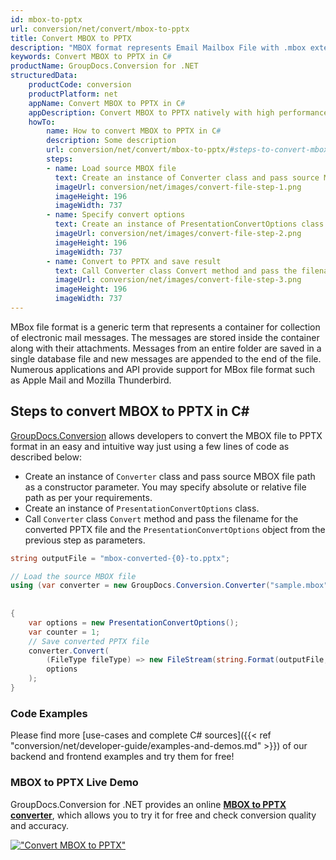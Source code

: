 ```yaml
---
id: mbox-to-pptx
url: conversion/net/convert/mbox-to-pptx
title: Convert MBOX to PPTX
description: "MBOX format represents Email Mailbox File with .mbox extension. Learn how to convert MBOX to PPTX file programmatically in C# language using GroupDocs.Conversion for .NET library."
keywords: Convert MBOX to PPTX in C#
productName: GroupDocs.Conversion for .NET
structuredData:
    productCode: conversion
    productPlatform: net
    appName: Convert MBOX to PPTX in C#
    appDescription: Convert MBOX to PPTX natively with high performance using C# language and server side GroupDocs.Conversion for .NET APIs, without the use of any software like Microsoft or Open Office.
    howTo:
        name: How to convert MBOX to PPTX in C# 
        description: Some description
        url: conversion/net/convert/mbox-to-pptx/#steps-to-convert-mbox-to-pptx-in-c
        steps:
        - name: Load source MBOX file 
          text: Create an instance of Converter class and pass source MBOX file path as a constructor parameter. You may specify absolute or relative file path as per your requirements. 
          imageUrl: conversion/net/images/convert-file-step-1.png
          imageHeight: 196
          imageWidth: 737
        - name: Specify convert options 
          text: Create an instance of PresentationConvertOptions class.
          imageUrl: conversion/net/images/convert-file-step-2.png
          imageHeight: 196
          imageWidth: 737
        - name: Convert to PPTX and save result 
          text: Call Converter class Convert method and pass the filename for the converted HTML file and the PresentationConvertOptions object from the previous step as parameters.
          imageUrl: conversion/net/images/convert-file-step-3.png
          imageHeight: 196
          imageWidth: 737
---
```


MBox file format is a generic term that represents a container for collection of electronic mail messages. The messages are stored inside the container along with their attachments. Messages from an entire folder are saved in a single database file and new messages are appended to the end of the file. Numerous applications and API provide support for MBox file format such as Apple Mail and Mozilla Thunderbird.

## Steps to convert MBOX to PPTX in C#

[GroupDocs.Conversion](https://products.groupdocs.com/conversion/net) allows developers to convert the MBOX file to PPTX format in an easy and intuitive way just using a few lines of code as described below:

* Create an instance of `Converter` class and pass source MBOX file path as a constructor parameter. You may specify absolute or relative file path as per your requirements. 
* Create an instance of `PresentationConvertOptions` class.
* Call `Converter` class `Convert` method and pass the filename for the converted PPTX file and the `PresentationConvertOptions` object from the previous step as parameters.

```csharp
string outputFile = "mbox-converted-{0}-to.pptx";

// Load the source MBOX file
using (var converter = new GroupDocs.Conversion.Converter("sample.mbox", fileType => fileType == EmailFileType.Mbox
                                                                                                            ? new MboxLoadOptions()
                                                                                                            : null))
{
    var options = new PresentationConvertOptions();
	var counter = 1;
    // Save converted PPTX file
    converter.Convert(
		(FileType fileType) => new FileStream(string.Format(outputFile, counter++), FileMode.Create),
        options
    );            
}
```

### Code Examples

Please find more [use-cases and complete C# sources]({{< ref "conversion/net/developer-guide/examples-and-demos.md" >}}) of our backend and frontend examples and try them for free!

### MBOX to PPTX Live Demo

GroupDocs.Conversion for .NET provides an online [**MBOX to PPTX converter**](https://products.groupdocs.app/conversion/mbox-to-pptx), which allows you to try it for free and check conversion quality and accuracy.

[!["Convert MBOX to PPTX"](conversion/net/images/convert-to-pptx/convert-mbox-to-pptx.png)](https://products.groupdocs.app/conversion/mbox-to-pptx)